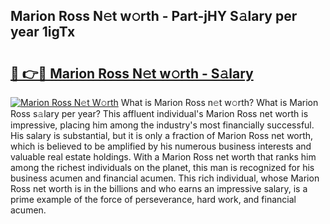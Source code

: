 ## Marion Ross N𝚎t w𝚘rth - Part-jHY S𝚊lary per year 1igTx

# <h2><a href="http://gc3wiau.nevu.top/?p=Marion+Ross">🔗 👉🔴 Marion Ross N𝚎t w𝚘rth - S𝚊lary</a></h2>

[![Marion Ross N𝚎t W𝚘rth](https://i.imgur.com/Oavwk0R.jpeg)](http://gc3wiau.nevu.top/?p=Marion+Ross)
What is Marion Ross n𝚎t w𝚘rth? What is Marion Ross s𝚊lary per year?
This affluent individual's Marion Ross net worth is impressive, placing him among the industry's most financially successful. His salary is substantial, but it is only a fraction of Marion Ross net worth, which is believed to be amplified by his numerous business interests and valuable real estate holdings. With a Marion Ross net worth that ranks him among the richest individuals on the planet, this man is recognized for his business acumen and financial acumen. This rich individual, whose Marion Ross net worth is in the billions and who earns an impressive salary, is a prime example of the force of perseverance, hard work, and financial acumen.
